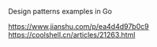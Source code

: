 Design patterns examples in Go

https://www.jianshu.com/p/ea4d4d97b0c9
https://coolshell.cn/articles/21263.html